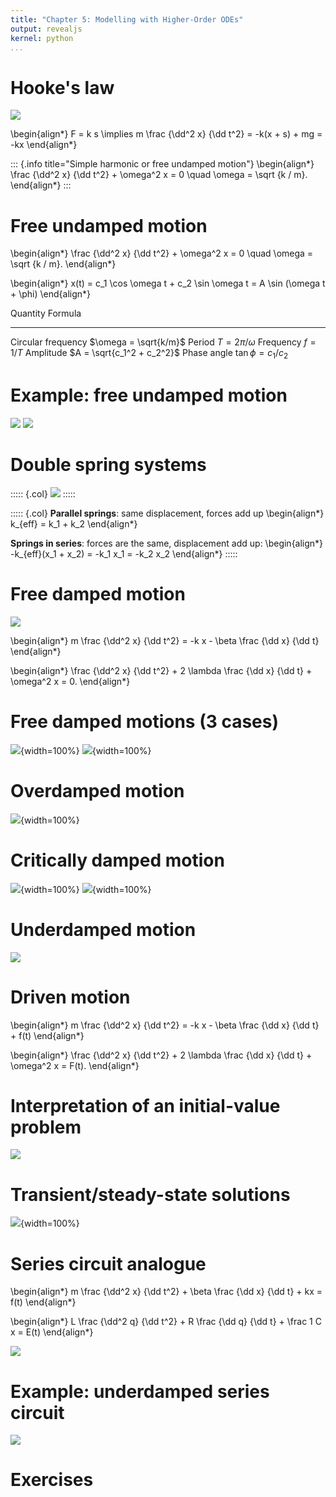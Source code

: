 ```yaml
---
title: "Chapter 5: Modelling with Higher-Order ODEs"
output: revealjs
kernel: python
...
```


# Hooke's law

![](/static/images/1685657021.png)

\begin{align*}
F = k s
\implies
m \frac {\dd^2 x} {\dd t^2} = -k(x + s) + mg = -kx
\end{align*}

::: {.info title="Simple harmonic or free undamped motion"}
\begin{align*}
\frac {\dd^2 x} {\dd t^2} + \omega^2 x = 0
\quad \omega = \sqrt {k / m}.
\end{align*}
:::

# Free undamped motion

\begin{align*}
\frac {\dd^2 x} {\dd t^2} + \omega^2 x = 0
\quad \omega = \sqrt {k / m}.
\end{align*}

\begin{align*}
x(t) = c_1 \cos \omega t + c_2 \sin \omega t = A \sin (\omega t + \phi)
\end{align*}

Quantity                      Formula
---------                     --------
Circular frequency            $\omega = \sqrt{k/m}$
Period                        $T = 2 \pi / \omega$
Frequency                     $f = 1/T$
Amplitude                     $A = \sqrt{c_1^2 + c_2^2}$
Phase angle                   $\tan \phi = c_1 / c_2$

# Example: free undamped motion

![](/static/images/1685657639.png)
![](/static/images/1685657653.png)

# Double spring systems

::::: {.col}
![](/static/images/1685657793.png)
:::::

::::: {.col}
**Parallel springs**: same displacement, forces add up
\begin{align*}
k_{eff} = k_1 + k_2
\end{align*}

**Springs in series**: forces are the same, displacement add up:
\begin{align*}
-k_{eff}(x_1 + x_2) = -k_1 x_1 = -k_2 x_2
\end{align*}
:::::

# Free damped motion

![](/static/images/1685658107.png)

\begin{align*}
m \frac {\dd^2 x} {\dd t^2} = -k x - \beta \frac {\dd x} {\dd t}
\end{align*}

\begin{align*}
\frac {\dd^2 x} {\dd t^2} + 2 \lambda \frac {\dd x} {\dd t} + \omega^2 x = 0.
\end{align*}

# Free damped motions (3 cases)

![](/static/images/1685658201.png){width=100%}
![](/static/images/1685658228.png){width=100%}

# Overdamped motion

![](/static/images/1685658383.png){width=100%}

# Critically damped motion

![](/static/images/1685658446.png){width=100%}
![](/static/images/1685658465.png){width=100%}

# Underdamped motion

![](/static/images/1685658509.png)

# Driven motion

\begin{align*}
m \frac {\dd^2 x} {\dd t^2} = -k x - \beta \frac {\dd x} {\dd t} + f(t)
\end{align*}

\begin{align*}
\frac {\dd^2 x} {\dd t^2} + 2 \lambda \frac {\dd x} {\dd t} + \omega^2 x = F(t).
\end{align*}

# Interpretation of an initial-value problem

![](/static/images/1685658969.png)

# Transient/steady-state solutions

![](/static/images/1685659056.png){width=100%}

# Series circuit analogue

\begin{align*}
m \frac {\dd^2 x} {\dd t^2} + \beta \frac {\dd x} {\dd t} + kx = f(t)
\end{align*}

\begin{align*}
L \frac {\dd^2 q} {\dd t^2} + R \frac {\dd q} {\dd t} + \frac 1 C x = E(t)
\end{align*}

![](/static/images/1685659237.png)

# Example: underdamped series circuit

![](/static/images/1685659324.png)

# Exercises

<pdf-reader src="/static/documents/zill-5.1.pdf" width="100%" height="900" />
